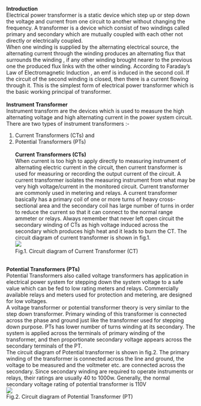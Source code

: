 <b>Introduction</b><br>
Electrical power transformer  is a static device which step up or step down the voltage and current from one circuit to another without changing the frequency. A transformer is a device which consist of two windings called primary and secondary which are mutually coupled with each other not directly or electrically coupled.<br> 
When one winding is supplied by the alternating electrical source, the alternating current through the winding produces an alternating flux that surrounds the winding , if any other winding brought nearer to the previous one the produced flux links with the other winding. According to Faraday’s Law of Electromagnetic Induction , an emf is induced in the second coil. If the circuit of the second winding is closed, then there is a current flowing through it. This is the simplest form of electrical power transformer which is the basic working principal of transformer.<br><br>
<b>Instrument Transformer</b> <br> 
Instrument transform are the devices which is used to measure the high alternating voltage and high alternating current in the power system circuit. There are two types of instrument transformers :-
1.	Current Transformers (CTs) and
2.	Potential Transformers (PTs)
<br><br>
<b>Current Transformers (CTs)</b><br>
When current is too high to apply directly to measuring instrument of alternating electric current in the circuit, then current transformer is used for measuring or recording the output current of the circuit. A current transformer isolates the measuring instrument from what may be very high voltage/current in the monitored circuit. Current transformer are commonly used in metering and relays.
A current transformer basically has a primary coil of one or more turns of heavy cross-sectional area and the secondary coil has large number of turns in order to reduce the current so that it can connect to the normal range ammeter or relays. Always remember that never left open circuit the secondary winding of CTs as high voltage induced across the secondary which produces high heat and it leads to burn the CT. The circuit diagram of current transformer is shown in fig.1.  <br>
<img src="images/"><br>
Fig.1. Circuit diagram of Current Transformer (CT)<br><br>

<b>Potential Transformers (PTs)</b><br>
Potential Transformers also called voltage transformers has application in electrical power system for stepping down the system voltage to a safe value which can be fed to low rating meters and relays. Commercially available relays and meters used for protection and metering, are designed for low voltages.<br>
A voltage transformer or potential transformer theory is very similar to the step down transformer. Primary winding of this transformer is connected across the phase and ground just like the transformer used for stepping down purpose. PTs has lower number of turns winding at its secondary. The system is applied across the terminals of primary winding of the transformer, and then proportionate secondary voltage appears across the secondary terminals of the PT.<br>
The circuit diagram of Potential transformer is shown in fig.2. The primary winding of the transformer is connected across the line and ground, the voltage to be measured and the voltmeter etc. are connected across the secondary. Since secondary winding are required to operate instruments or relays, their ratings are usually 40 to 1000w. Generally, the normal secondary voltage rating of potential transformer is 110V <br>
<img src="images/"><br>
Fig.2. Circuit diagram of Potential Transformer (PT)<br>


